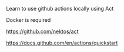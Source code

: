 Learn to use github actions locally using Act

Docker is required

https://github.com/nektos/act

https://docs.github.com/en/actions/quickstart



